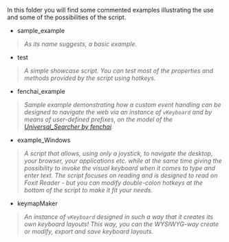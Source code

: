In this folder you will find some commented examples illustrating the use and some of the possibilities of the script.
- sample_example
> *As its name suggests, a basic example.*
- test
> *A simple showcase script. You can test most of the properties and methods provided by the script using hotkeys.*
- fenchai_example
> *Sample example demonstrating how a custom event handling can be designed to navigate the web via an instance of ``vKeyboard`` and by means of user-defined prefixes, on the model of the [Universal_Searcher by fenchai](https://www.autohotkey.com/boards/viewtopic.php?f=6&t=42788&p=194488).*
- example_Windows
> *A script that allows, using only a joystick, to navigate the desktop, your browser, your applications etc. while at the same time giving the possibility
to invoke the visual keyboard when it comes to type and enter text. The script focuses on reading and is designed to read on Foxit Reader - but you can modify double-colon hotkeys at the bottom of the script to make it fit your needs.*
- keymapMaker
> *An instance of ``vKeyboard`` designed in such a way that it creates its own keyboard layouts! This way, you can the WYSIWYG-way create or modify, export and save keyboard layouts.*